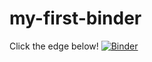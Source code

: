 # my-first-binder

Click the edge below! 
[![Binder](https://mybinder.org/badge_logo.svg)](https://mybinder.org/v2/gh/melodysyue/my-first-binder/master)
